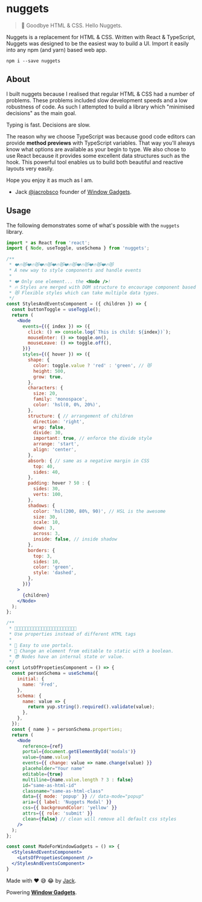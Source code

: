# nuggets

> 📯 Goodbye HTML & CSS. Hello Nuggets.

Nuggets is a replacement for HTML & CSS. Written with React & TypeScript, Nuggets was designed to be the easiest way to build a UI. Import it easily into any npm (and yarn) based web app.

```shell
npm i --save nuggets
```

## About

I built nuggets because I realised that regular HTML & CSS had a number of problems. These problems included slow development speeds and a low robustness of code. As such I attempted to build a library which "minimised decisions" as the main goal.

Typing is fast. Decisions are slow.

The reason why we choose TypeScript was because good code editors can provide **method previews** with TypeScript variables. That way you'll always know what options are available as your begin to type. We also chose to use React because it provides some excellent data structures such as the hook. This powerful tool enables us to build both beautiful and reactive layouts very easily.

Hope you enjoy it as much as I am.

- Jack [@jacrobsco](https://twitter.com/jacrobsco) founder of [Window Gadgets](https://windowgadgets.io).

## Usage

The following demonstrates some of what's possible with the `nuggets` library.

```jsx
import * as React from 'react';
import { Node, useToggle, useSchema } from 'nuggets';

/**
 * ❤️🔥😻❤️🔥😻❤️🔥😻❤️🔥😻❤️🔥😻❤️🔥😻❤️🔥😻❤️🔥😻
 * A new way to style components and handle events
 *
 * ❤️ Only one element... the <Node />!
 * 🔥 Styles are merged with DOM structure to encourage component based styling over than class based styling.
 * 😻 Flexible styles which can take multiple data types.
 */
const StylesAndEventsComponent = ({ children }) => {
  const buttonToggle = useToggle();
  return (
    <Node
      events={({ index }) => ({
        click: () => console.log(`This is child: ${index})`);
        mouseEnter: () => toggle.on(),
        mouseLeave: () => toggle.off(),
      })}
      styles={({ hover }) => ({
        shape: {
          color: toggle.value ? 'red' : 'green', // 😻
          height: 500,
          grow: true,
        },
        characters: {
          size: 20,
          family: 'monospace',
          color: 'hsl(0, 0%, 20%)',
        },
        structure: { // arrangement of children
          direction: 'right',
          wrap: false,
          divide: 30,
          important: true, // enforce the divide style
          arrange: 'start',
          align: 'center',
        },
        absorb: { // same as a negative margin in CSS
          top: 40,
          sides: 40,
        },
        padding: hover ? 50 : {
          sides: 30,
          verts: 100,
        },
        shadows: {
          color: 'hsl(200, 80%, 90)', // HSL is the awesome
          size: 30,
          scale: 10,
          down: 3,
          across: 3,
          inside: false, // inside shadow
        },
        borders: {
          top: 3,
          sides: 10,
          color: 'green',
          style: 'dashed',
        },
      })}
    >
      {children}
    </Node>
  );
};

/**
 * 👊🎉😎👊🎉😎👊🎉😎👊🎉😎👊🎉😎👊🎉😎👊🎉😎👊🎉
 * Use properties instead of different HTML tags
 *
 * 👊 Easy to use portals.
 * 🎉 Change an element from editable to static with a boolean.
 * 😎 Nodes have an internal state or value.
 */
const LotsOfPropetiesComponent = () => {
  const personSchema = useSchema({
    initial: {
      name: 'Fred',
    },
    schema: {
      name: value => {
        return yup.string().required().validate(value);
      },
    },
  });
  const { name } = personSchema.properties;
  return (
    <Node
      reference={ref}
      portal={document.getElementById('modals')}
      value={name.value}
      events={{ change: value => name.change(value) }}
      placeholder="Your name"
      editable={true}
      multiline={name.value.length ? 3 : false}
      id="same-as-html-id"
      classname="same-as-html-class"
      data={{ mode: 'popup' }} // data-mode="popup"
      aria={{ label: 'Nuggets Modal' }}
      css={{ backgroundColor: 'yellow' }}
      attrs={{ role: 'submit' }}
      clean={false} // clean will remove all default css styles
    />
  );
};

const const MadeForWindowGadgets = () => {
  <StylesAndEventsComponent>
    <LotsOfPropetiesComponent />
  </StylesAndEventsComponent>
}
```

Made with ❤️ 😅 😂 by [Jack](https://twitter.com/jacrobsco).

Powering **[Window Gadgets](https://windowgadgets.io)**.
